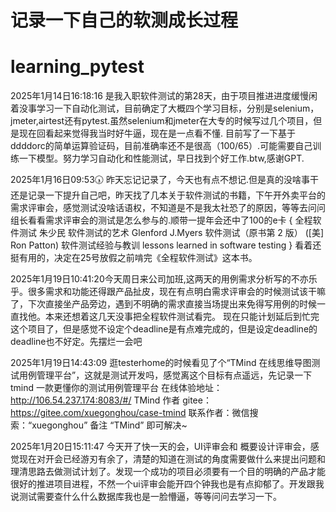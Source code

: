 # 记录一下自己的软测成长过程




# learning_pytest
2025年1月14日16:18:16 是我入职软件测试的第28天，由于项目推进进度缓慢闲着没事学习一下自动化测试，目前确定了大概四个学习目标，分别是selenium，jmeter,airtest还有pytest.虽然selenium和jmeter在大专的时候写过几个项目，但是现在回看起来觉得我当时好牛逼，现在是一点看不懂.
目前写了一下基于ddddorc的简单运算验证码，目前准确率还不是很高（100/65）.可能需要自己训练一下模型。努力学习自动化和性能测试，早日找到个好工作.btw,感谢GPT.

2025年1月16日09:53🕠 昨天忘记记录了，今天也有点不想记.但是真的没啥事干还是记录一下提升自己吧，昨天找了几本关于软件测试的书籍，下午开外卖平台的需求评审会，感觉测试没啥话语权，不知道是不是我太社恐了的原因，等等去问问组长看看需求评审会的测试是怎么参与的.顺带一提年会还中了100的e卡
{
全程软件测试 朱少民
软件测试的艺术 Glenford J.Myers
软件测试（原书第 2 版） ([美] Ron Patton)
软件测试经验与教训 lessons learned in software testing
}
看着还挺有用的，决定在25号放假之前啃完《全程软件测试》这本书。

2025年1月19日10:41:20今天周日来公司加班,这两天的用例需求分析写的不亦乐乎。很多需求和功能还得跟产品扯皮，现在有点明白需求评审会的时候测试该干嘛了，下次直接坐产品旁边，遇到不明确的需求直接当场提出来免得写用例的时候一直找他。本来还想着这几天没事把全程软件测试看完。
现在只能计划延后到忙完这个项目了，但是感觉不设定个deadline是有点难完成的，但是设定deadline的deadline也不好定。先摆烂一会吧

2025年1月19日14:43:09 逛testerhome的时候看见了个“TMind 在线思维导图测试用例管理平台”，这就是测试开发吗，感觉离这个目标有点遥远，先记录一下
tmind 一款更懂你的测试用例管理平台
在线体验地址：http://106.54.237.174:8083/#/
TMind 作者 gitee：https://gitee.com/xuegonghou/case-tmind
联系作者：微信搜索：“xuegonghou” 备注 “TMind” 即可解决~

2025年1月20日15:11:47 今天开了快一天的会，UI评审会和 概要设计评审会，感觉现在对开会已经游刃有余了，清楚的知道在测试的角度需要做什么来提出问题和理清思路去做测试计划了。发现一个成功的项目必须要有一个目的明确的产品才能很好的推进项目进程，不然一个ui评审会能开四个钟我也是有点抑郁了。开发跟我说测试需要查什么什么数据库我也是一脸懵逼，等等问问去学习一下。
